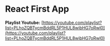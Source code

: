 # React First App

**Playlist Youtube:** [https://youtube.com/playlist?list=PLhoZQBTycmBddRL5P1HUL8wibHG7oRwl0](https://youtube.com/playlist?list=PLhoZQBTycmBddRL5P1HUL8wibHG7oRwl0)
